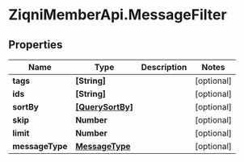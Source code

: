 # ZiqniMemberApi.MessageFilter

## Properties

Name | Type | Description | Notes
------------ | ------------- | ------------- | -------------
**tags** | **[String]** |  | [optional] 
**ids** | **[String]** |  | [optional] 
**sortBy** | [**[QuerySortBy]**](QuerySortBy.md) |  | [optional] 
**skip** | **Number** |  | [optional] 
**limit** | **Number** |  | [optional] 
**messageType** | [**MessageType**](MessageType.md) |  | [optional] 


